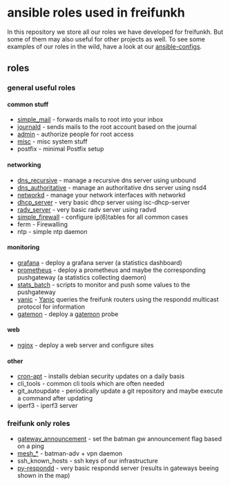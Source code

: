 # ansible roles used in freifunkh

In this repository we store all our roles we have developed for freifunkh.
But some of them may also useful for other projects as well.
To see some examples of our roles in the wild, have a look
at our [ansible-configs](https://github.com/freifunkh/ansible-configs).

## roles

### general useful roles

#### common stuff

- [simple_mail](docs/simple_mail.md) - forwards mails to root into your inbox
- [journald](docs/journald.md) - sends mails to the root account based on the journal
- [admin](docs/admin.md) - authorize people for root access
- [misc](docs/misc.md) - misc system stuff
- postfix - minimal Postfix setup

#### networking

- [dns_recursive](docs/dns_recursive.md) - manage a recursive dns server using unbound
- [dns_authoritative](docs/dns_authoritative.md) - manage an authoritative dns server using nsd4
- [networkd](docs/networkd.md) - manage your network interfaces with networkd
- [dhcp_server](docs/dhcp_server.md) - very basic dhcp server using isc-dhcp-server
- [radv_server](docs/radv_server.md) - very basic radv server using radvd
- [simple_firewall](docs/simple_firewall.md) - configure ip(6)tables for all common cases
- ferm - Firewalling
- ntp - simple ntp daemon

#### monitoring

- [grafana](docs/grafana.md) - deploy a grafana server (a statistics dashboard)
- [prometheus](docs/prometheus.md) - deploy a prometheus and maybe the corresponding pushgateway (a statistics collecting daemon)
- [stats_batch](docs/stats_batch.md) - scripts to monitor and push some values to the pushgateway
- [yanic](docs/yanic.md) - [Yanic](https://github.com/FreifunkBremen/yanic) queries the freifunk routers using the respondd multicast protocol for information
- [gatemon](docs/gatemon.md) - deploy a [gatemon](https://github.com/freifunkh/gatemon) probe

#### web

- [nginx](docs/nginx.md) - deploy a web server and configure sites

#### other

- [cron-apt](docs/cron-apt.md) - installs debian security updates on a daily basis
- cli_tools - common cli tools which are often needed
- git_autoupdate - periodically update a git repository and maybe execute a command after updating
- iperf3 - iperf3 server

### freifunk only roles

- [gateway_announcement](docs/gateway_announcement.md) - set the batman gw announcement flag based on a ping
- [mesh_*](docs/mesh_*.md) - batman-adv + vpn daemon
- ssh_known_hosts - ssh keys of our infrastructure
- [py-respondd](docs/py-respondd.md) - very basic respondd server (results in gateways beeing shown in the map)

